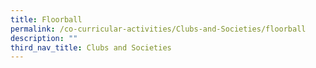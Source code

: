 ```yaml
---
title: Floorball
permalink: /co-curricular-activities/Clubs-and-Societies/floorball
description: ""
third_nav_title: Clubs and Societies
---
```

